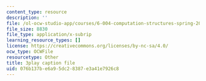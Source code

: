 ```yaml
---
content_type: resource
description: ''
file: /ol-ocw-studio-app/courses/6-004-computation-structures-spring-2017/076b137be6a95dc28387e3a41e7926c8_QCo-RtfLzyc.vtt
file_size: 8830
file_type: application/x-subrip
learning_resource_types: []
license: https://creativecommons.org/licenses/by-nc-sa/4.0/
ocw_type: OCWFile
resourcetype: Other
title: 3play caption file
uid: 076b137b-e6a9-5dc2-8387-e3a41e7926c8
---
```

